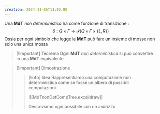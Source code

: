 ```yaml
---
creation: 2024-11-06T11:02:00
---
```

Una **MdT** *non deterministica* ha come funzione di transizione : 
$$\delta : Q \times \Gamma \to \mathcal{P}(Q \times \Gamma \times \{L,R\})$$
Ossia per ogni simbolo che legge la **MdT** può fare un insieme di mosse non solo una unica mossa 

>[!important] Teorema
>Ogni **MdT** *non deterministica* si può convertire in una **MdT** equivalente
>

>[!important] Dimostrazione
>>[!info] Idea
>>Rappresentiamo una computazione non deterministica come se fosse un albero di possibili computazioni
>>
>>![[MdTnonDetCompTree.excalidraw]]
>>
>>Descriviamo ogni possibile con un *indirizzo* 

